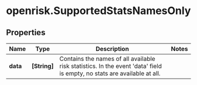 # openrisk.SupportedStatsNamesOnly

## Properties

Name | Type | Description | Notes
------------ | ------------- | ------------- | -------------
**data** | **[String]** | Contains the names of all available risk statistics. In the event &#39;data&#39; field is empty, no stats are available at all. | 


